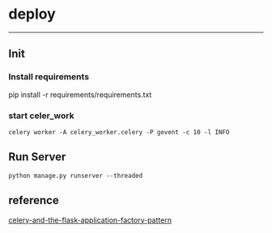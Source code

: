 # deploy

------

## Init
### Install requirements
pip install -r requirements/requirements.txt

### start celer_work
```shell
celery worker -A celery_worker.celery -P gevent -c 10 -l INFO
```

## Run Server
```shell
python manage.py runserver --threaded
```

## reference
[celery-and-the-flask-application-factory-pattern](https://blog.miguelgrinberg.com/post/celery-and-the-flask-application-factory-pattern)